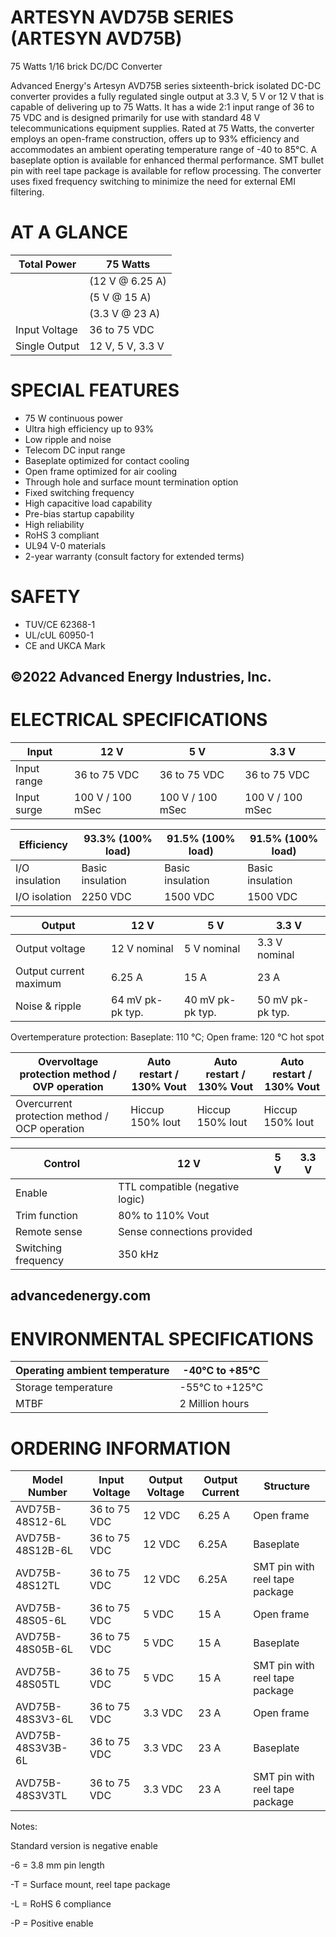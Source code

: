 # ARTESYN AVD75B SERIES (ARTESYN AVD75B)

75 Watts 1/16 brick DC/DC Converter

Advanced Energy's Artesyn AVD75B series sixteenth-brick isolated DC-DC converter provides a fully regulated single output at 3.3 V, 5 V or 12 V that is capable of delivering up to 75 Watts. It has a wide 2:1 input range of 36 to 75 VDC and is designed primarily for use with standard 48 V telecommunications equipment supplies. Rated at 75 Watts, the converter employs an open-frame construction, offers up to 93% efficiency and accommodates an ambient operating temperature range of -40 to 85°C. A baseplate option is available for enhanced thermal performance. SMT bullet pin with reel tape package is available for reflow processing. The converter uses fixed frequency switching to minimize the need for external EMI filtering.

# AT A GLANCE

|Total Power|75 Watts|
|---|---|
| |(12 V @ 6.25 A)|
| |(5 V @ 15 A)|
| |(3.3 V @ 23 A)|
|Input Voltage|36 to 75 VDC|
|Single Output|12 V, 5 V, 3.3 V|

# SPECIAL FEATURES

- 75 W continuous power
- Ultra high efficiency up to 93%
- Low ripple and noise
- Telecom DC input range
- Baseplate optimized for contact cooling
- Open frame optimized for air cooling
- Through hole and surface mount termination option
- Fixed switching frequency
- High capacitive load capability
- Pre-bias startup capability
- High reliability
- RoHS 3 compliant
- UL94 V-0 materials
- 2-year warranty (consult factory for extended terms)

# SAFETY

- TUV/CE 62368-1
- UL/cUL 60950-1
- CE and UKCA Mark

©2022 Advanced Energy Industries, Inc.
---
# ELECTRICAL SPECIFICATIONS

|Input|12 V|5 V|3.3 V|
|---|---|---|---|
|Input range|36 to 75 VDC|36 to 75 VDC|36 to 75 VDC|
|Input surge|100 V / 100 mSec|100 V / 100 mSec|100 V / 100 mSec|

|Efficiency|93.3% (100% load)|91.5% (100% load)|91.5% (100% load)|
|---|---|---|---|
|I/O insulation|Basic insulation|Basic insulation|Basic insulation|
|I/O isolation|2250 VDC|1500 VDC|1500 VDC|

|Output|12 V|5 V|3.3 V|
|---|---|---|---|
|Output voltage|12 V nominal|5 V nominal|3.3 V nominal|
|Output current maximum|6.25 A|15 A|23 A|
|Noise & ripple|64 mV pk-pk typ.|40 mV pk-pk typ.|50 mV pk-pk typ.|

Overtemperature protection: Baseplate: 110 °C; Open frame: 120 °C hot spot

|Overvoltage protection method / OVP operation|Auto restart / 130% Vout|Auto restart / 130% Vout|Auto restart / 130% Vout|
|---|---|---|---|
|Overcurrent protection method / OCP operation|Hiccup 150% Iout|Hiccup 150% Iout|Hiccup 150% Iout|

|Control|12 V|5 V|3.3 V|
|---|---|---|---|
|Enable|TTL compatible (negative logic)| | |
|Trim function|80% to 110% Vout| | |
|Remote sense|Sense connections provided| | |
|Switching frequency|350 kHz| | |

advancedenergy.com
---
# ENVIRONMENTAL SPECIFICATIONS

|Operating ambient temperature|-40°C to +85°C|
|---|---|
|Storage temperature|-55°C to +125°C|
|MTBF|2 Million hours|

# ORDERING INFORMATION

|Model Number|Input Voltage|Output Voltage|Output Current|Structure|
|---|---|---|---|---|
|AVD75B-48S12-6L|36 to 75 VDC|12 VDC|6.25 A|Open frame|
|AVD75B-48S12B-6L|36 to 75 VDC|12 VDC|6.25A|Baseplate|
|AVD75B-48S12TL|36 to 75 VDC|12 VDC|6.25A|SMT pin with reel tape package|
|AVD75B-48S05-6L|36 to 75 VDC|5 VDC|15 A|Open frame|
|AVD75B-48S05B-6L|36 to 75 VDC|5 VDC|15 A|Baseplate|
|AVD75B-48S05TL|36 to 75 VDC|5 VDC|15 A|SMT pin with reel tape package|
|AVD75B-48S3V3-6L|36 to 75 VDC|3.3 VDC|23 A|Open frame|
|AVD75B-48S3V3B-6L|36 to 75 VDC|3.3 VDC|23 A|Baseplate|
|AVD75B-48S3V3TL|36 to 75 VDC|3.3 VDC|23 A|SMT pin with reel tape package|

Notes:

Standard version is negative enable

-6 = 3.8 mm pin length

-T = Surface mount, reel tape package

-L = RoHS 6 compliance

-P = Positive enable